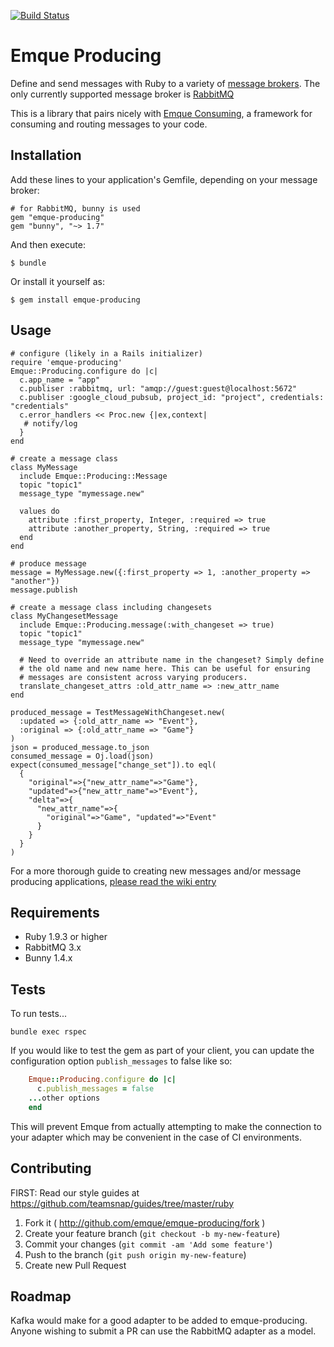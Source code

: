 [![Build Status](https://travis-ci.org/emque/emque-producing.png)](https://travis-ci.org/emque/emque-producing)

# Emque Producing

Define and send messages with Ruby to a variety of [message brokers](http://en.wikipedia.org/wiki/Message_broker).
The only currently supported message broker is [RabbitMQ](https://www.rabbitmq.com)

This is a library that pairs nicely with [Emque Consuming](https://www.github.com/emque/emque-consuming), a framework for
consuming and routing messages to your code.

## Installation

Add these lines to your application's Gemfile, depending on your message broker:

    # for RabbitMQ, bunny is used
    gem "emque-producing"
    gem "bunny", "~> 1.7"

And then execute:

    $ bundle

Or install it yourself as:

    $ gem install emque-producing

## Usage

    # configure (likely in a Rails initializer)
    require 'emque-producing'
    Emque::Producing.configure do |c|
      c.app_name = "app"
      c.publiser :rabbitmq, url: "amqp://guest:guest@localhost:5672"
      c.publiser :google_cloud_pubsub, project_id: "project", credentials: "credentials"
      c.error_handlers << Proc.new {|ex,context|
       # notify/log
      }
    end

    # create a message class
    class MyMessage
      include Emque::Producing::Message
      topic "topic1"
      message_type "mymessage.new"

      values do
        attribute :first_property, Integer, :required => true
        attribute :another_property, String, :required => true
      end
    end

    # produce message
    message = MyMessage.new({:first_property => 1, :another_property => "another"})
    message.publish

    # create a message class including changesets
    class MyChangesetMessage
      include Emque::Producing.message(:with_changeset => true)
      topic "topic1"
      message_type "mymessage.new"

      # Need to override an attribute name in the changeset? Simply define
      # the old name and new name here. This can be useful for ensuring
      # messages are consistent across varying producers.
      translate_changeset_attrs :old_attr_name => :new_attr_name
    end

    produced_message = TestMessageWithChangeset.new(
      :updated => {:old_attr_name => "Event"},
      :original => {:old_attr_name => "Game"}
    )
    json = produced_message.to_json
    consumed_message = Oj.load(json)
    expect(consumed_message["change_set"]).to eql(
      {
        "original"=>{"new_attr_name"=>"Game"},
        "updated"=>{"new_attr_name"=>"Event"},
        "delta"=>{
          "new_attr_name"=>{
            "original"=>"Game", "updated"=>"Event"
          }
        }
      }
    )

For a more thorough guide to creating new messages and/or message producing
applications, [please read the wiki entry](https://github.com/emque/emque-producing/wiki/Creating-New-Producing-Applications)

## Requirements

* Ruby 1.9.3 or higher
* RabbitMQ 3.x
* Bunny 1.4.x

## Tests

To run tests...

```
bundle exec rspec
```

If you would like to test the gem as part of your client, you can update the
configuration option `publish_messages` to false like so:
```ruby
    Emque::Producing.configure do |c|
      c.publish_messages = false
    ...other options
    end
```
This will prevent Emque from actually attempting to make the connection to your
adapter which may be convenient in the case of CI environments.

## Contributing

FIRST: Read our style guides at https://github.com/teamsnap/guides/tree/master/ruby

1. Fork it ( http://github.com/emque/emque-producing/fork )
2. Create your feature branch (`git checkout -b my-new-feature`)
3. Commit your changes (`git commit -am 'Add some feature'`)
4. Push to the branch (`git push origin my-new-feature`)
5. Create new Pull Request

## Roadmap

Kafka would make for a good adapter to be added to emque-producing. Anyone
wishing to submit a PR can use the RabbitMQ adapter as a model.
